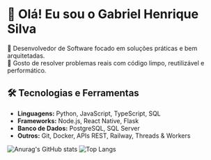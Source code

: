 # 👋 Olá! Eu sou o Gabriel Henrique Silva

🎯 Desenvolvedor de Software focado em soluções práticas e bem arquitetadas.<br>
🧩 Gosto de resolver problemas reais com código limpo, reutilizável e performático.

## 🛠️ Tecnologias e Ferramentas

- **Linguagens:** Python, JavaScript, TypeScript, SQL
- **Frameworks:** Node.js, React Native, Flask 
- **Banco de Dados:** PostgreSQL, SQL Server
- **Outros:** Git, Docker, APIs REST, Railway, Threads & Workers

![Anurag's GitHub stats](https://github-readme-stats.vercel.app/api?username=cjdotcom&show_icons=true&theme=transparent)
![Top Langs](https://github-readme-stats.vercel.app/api/top-langs/?username=cjdotcom&layout=donut&theme=transparent)


